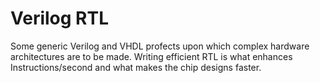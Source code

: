 # Verilog RTL


Some generic Verilog and VHDL profects upon which complex hardware architectures are to be made. Writing efficient RTL is what enhances Instructions/second and what makes the chip designs faster.
